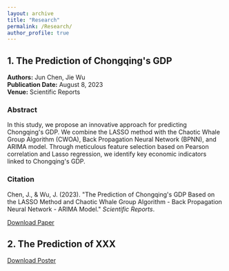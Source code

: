 ```yaml
---
layout: archive
title: "Research"
permalink: /Research/
author_profile: true
---
```


## 1. The Prediction of Chongqing's GDP

**Authors:** Jun Chen, Jie Wu  
**Publication Date:** August 8, 2023  
**Venue:** Scientific Reports  

### Abstract

In this study, we propose an innovative approach for predicting Chongqing's GDP. We combine the LASSO method with the Chaotic Whale Group Algorithm (CWOA), Back Propagation Neural Network (BPNN), and ARIMA model. Through meticulous feature selection based on Pearson correlation and Lasso regression, we identify key economic indicators linked to Chongqing's GDP.

### Citation

Chen, J., & Wu, J. (2023). "The Prediction of Chongqing's GDP Based on the LASSO Method and Chaotic Whale Group Algorithm - Back Propagation Neural Network - ARIMA Model." *Scientific Reports*.

[Download Paper](http://ChenJuntao1.github.io/files/My%20paper1.pdf)

## 2. The Prediction of XXX
[Download Poster](http://ChenJuntao1.github.io/files/My%20poster1.pdf)
